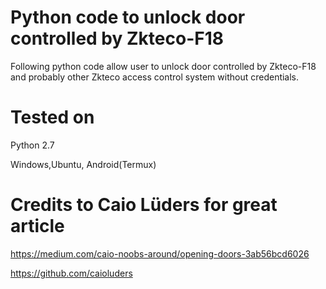 # Python code to unlock door controlled by Zkteco-F18

Following python code allow user to unlock door controlled by Zkteco-F18 and probably other Zkteco access control system without credentials.

# Tested on 
Python 2.7

Windows,Ubuntu, Android(Termux)

# Credits to Caio Lüders for great article
https://medium.com/caio-noobs-around/opening-doors-3ab56bcd6026

https://github.com/caioluders
